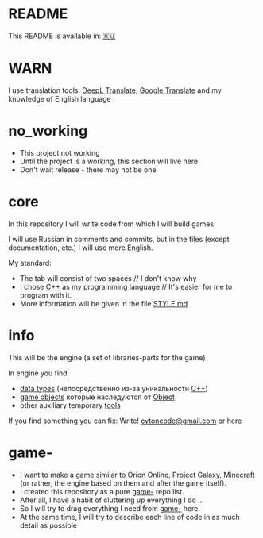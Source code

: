 # README

This README is available in:
[🇷🇺](README_RU.md)

# WARN

I use translation tools:
[DeepL Translate](https://www.deepl.com/),
[Google Translate](https://translate.google.com/)
and my knowledge of English language

# no_working
- This project not working
- Until the project is a working, this section will live here
- Don't wait release - there may not be one

# core
In this repository I will write code from which I will build games

I will use Russian in comments and commits,
but in the files (except documentation, etc.) I will use more English.

My standard:
- The tab will consist of two spaces // I don't know why
- I chose [С++](https://github.com/topics/cpp) as my programming language // It's easier for me to program with it.
- More information will be given in the file [STYLE.md](DOC/STYLE.md)

# info
This will be the engine (a set of libraries-parts for the game)

In engine you find:
- [data types](type/README.md) (непосредственно из-за уникальности [С++](https://github.com/topics/cpp))
- [game objects](lib/README.md) которые наследуются от [Object](lib/object.hpp)
- other auxiliary temporary [tools](tools/README.md)

If you find something you can fix: Write! cytoncode@gmail.com or here

# game-
- I want to make a game similar to Orion Online, Project Galaxy, Minecraft (or rather, the engine based on them and after the game itself).
- I created this repository as a pure [game-](https://github.com/CyTon-Code/game-) repo list.
- After all, I have a habit of cluttering up everything I do ...
- So I will try to drag everything I need from [game-](https://github.com/CyTon-Code/game-) here.
- At the same time, I will try to describe each line of code in as much detail as possible 

